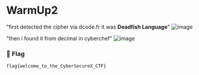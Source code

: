 # WarmUp2

"first detected the cipher via dcode.fr it was **Deadfish Language**"
![image](https://github.com/user-attachments/assets/742ea8a6-ac12-4369-b062-80001075aca6)

"then i found it from decimal in cyberchef"
![image](https://github.com/user-attachments/assets/855b0df2-cfe8-4d99-8329-97ba2fce23d3)


### 🏁 Flag  
```
flag{welcome_to_the_CyberSecureX_CTF}
```
